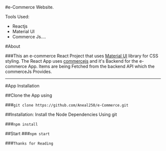 #e-Commerce Website.

Tools Used:

*  Reactjs
*  Material UI
*  Commerce Js....


#About

###This an e-commerce  React Project that uses [Material UI](https://material-ui.com/) library for CSS styling.
The React App uses [commercejs](https://commercejs.com/) and it's Backend for the e-commerce App. Items are being Fetched from the 
backend API which the commerceJs Provides.

-----------------------------------------------------------------------------------------------------------
#App Installation


##Clone the App using 

###`git clone https://github.com/Aneal250/e-Commerce.git`

##Installation:
Install the Node Dependencies Using git 

###`npm install`

##Start 
###`npm start`


###`Thanks for Reading`
